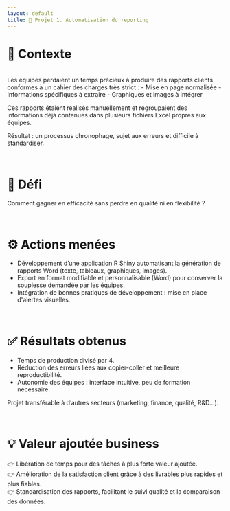 ```yaml
---
layout: default
title: 🚀 Projet 1. Automatisation du reporting
---
```


# 🔎 Contexte
<br>
Les équipes perdaient un temps précieux à produire des rapports clients conformes à un cahier des charges très strict :  
- Mise en page normalisée  
- Informations spécifiques à extraire  
- Graphiques et images à intégrer<br>

Ces rapports étaient réalisés manuellement et regroupaient des informations déjà contenues dans plusieurs fichiers Excel propres aux équipes.<br>  

Résultat : un processus chronophage, sujet aux erreurs et difficile à standardiser.  

<br>

# 🎯 Défi

Comment gagner en efficacité sans perdre en qualité ni en flexibilité ?  

<br>

# ⚙️ Actions menées

- Développement d’une application R Shiny automatisant la génération de rapports Word (texte, tableaux, graphiques, images).
- Export en format modifiable et personnalisable (Word) pour conserver la souplesse demandée par les équipes.
- Intégration de bonnes pratiques de développement : mise en place d'alertes visuelles.

<br>

# ✅ Résultats obtenus

- Temps de production divisé par 4.
- Réduction des erreurs liées aux copier-coller et meilleure reproductibilité.
- Autonomie des équipes : interface intuitive, peu de formation nécessaire.

Projet transférable à d’autres secteurs (marketing, finance, qualité, R&D…).

<br>

# 💡 Valeur ajoutée business

👉 Libération de temps pour des tâches à plus forte valeur ajoutée.<br>
👉 Amélioration de la satisfaction client grâce à des livrables plus rapides et plus fiables.<br>
👉 Standardisation des rapports, facilitant le suivi qualité et la comparaison des données.<br>

<br>
<br>



